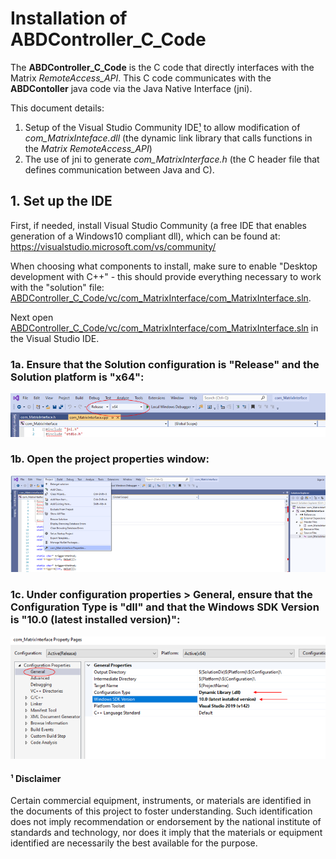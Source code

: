 # Installation of ABDController_C_Code

The **ABDController_C_Code** is the C code that directly interfaces with the Matrix *RemoteAccess_API*.  This C code communicates with the **ABDContoller** java code via the Java Native Interface (jni).  

This document details:
1. Setup of the Visual Studio Community IDE[¹] to allow modification of *com_MatrixInteface.dll* (the dynamic link library that calls functions in the *Matrix RemoteAccess_API*)
1. The use of jni to generate *com_MatrixInterface.h* (the C header file that defines communication between Java and C).

## 1. Set up the IDE
First, if needed, install Visual Studio Community (a free IDE that enables generation of a Windows10 compliant dll), which can be found at: 
https://visualstudio.microsoft.com/vs/community/

When choosing what components to install, make sure to enable "Desktop development with C++" - this should provide everything necessary to work with the "solution" file: [ABDController_C_Code/vc/com_MatrixInterface/com_MatrixInterface.sln](vc/com_MatrixInterface/com_MatrixInterface.sln).

Next open [ABDController_C_Code/vc/com_MatrixInterface/com_MatrixInterface.sln](vc/com_MatrixInterface/com_MatrixInterface.sln) in the Visual Studio IDE.

### 1a. Ensure that the Solution configuration is "Release" and the Solution platform is "x64":
![64 bit Release](../images/vs1.PNG)

### 1b. Open the project properties window:
![Project Properties](../images/vs2.PNG)

### 1c. Under configuration properties > General, ensure that the Configuration Type is "dll" and that the Windows SDK Version is "10.0 (latest installed version)":
![Project Properties](../images/vs3.PNG)


#### ¹ Disclaimer
[¹]:#-disclaimer
Certain commercial equipment, instruments, or materials are identified in the documents of this project to foster understanding. Such identification does not imply recommendation or endorsement by the national institute of standards and technology, nor does it imply that the materials or equipment identified are necessarily the best available for the purpose.
